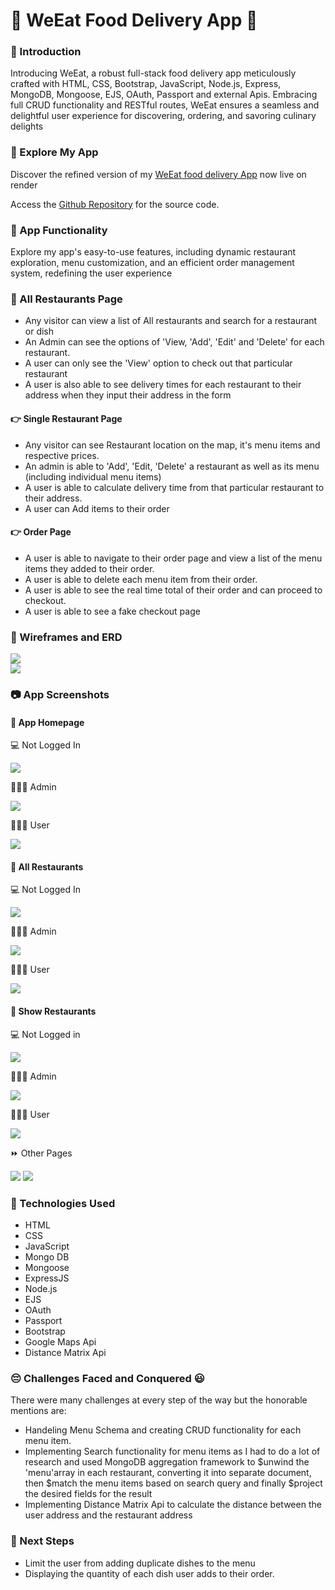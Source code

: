 # 🍲 WeEat Food Delivery App 🍲

### 🍗 Introduction

Introducing WeEat, a robust full-stack food delivery app meticulously crafted with HTML, CSS, Bootstrap, JavaScript, Node.js, Express, MongoDB, Mongoose, EJS, OAuth, Passport and external Apis. Embracing full CRUD functionality and RESTful routes, WeEat ensures a seamless and delightful user experience for discovering, ordering, and savoring culinary delights

### 🔎 Explore My App

Discover the refined version of my [WeEat food delivery App](https://weeat-t9e5.onrender.com/) now live on render

Access the [Github Repository](https://github.com/Maviakazi/We-Eat) for the source code.

### 🧩 App Functionality

Explore my app's easy-to-use features, including dynamic restaurant exploration, menu customization, and an efficient order management system, redefining the user experience

### 📲 All Restaurants Page

-   Any visitor can view a list of All restaurants and search for a restaurant or dish
-   An Admin can see the options of 'View, 'Add', 'Edit' and 'Delete' for each restaurant.
-   A user can only see the 'View' option to check out that particular restaurant
-   A user is also able to see delivery times for each restaurant to their address when they input their address in the form

#### 👉 Single Restaurant Page

-   Any visitor can see Restaurant location on the map, it's menu items and respective prices.
-   An admin is able to 'Add', 'Edit, 'Delete' a restaurant as well as its menu (including individual menu items)
-   A user is able to calculate delivery time from that particular restaurant to their address.
-   A user can Add items to their order

#### 👉 Order Page

-   A user is able to navigate to their order page and view a list of the menu items they added to their order.
-   A user is able to delete each menu item from their order.
-   A user is able to see the real time total of their order and can proceed to checkout.
-   A user is able to see a fake checkout page

### 📝 Wireframes and ERD

<div>

<img src="public/images/Wireframes.png"/>

</div>

<div>

<img src="public/images/ERD.png"/>

</div>

### 📷 App Screenshots

#### 📲 App Homepage

💻 Not Logged In

<img src="public/images/Homepage - Not Logged In.png"/>

👩🏻‍💻 Admin

<img src="public/images/Homepage - Admin.png" />

🧑🏾‍💻 User

<img src="public/images/Homepage - User.png" />

#### 📲 All Restaurants

💻 Not Logged In

<img src="public/images/All Restaurants - Not Logged In.png" style="max-width:75%;"/>

👩🏻‍💻 Admin

<img src="public/images/All Restaurants - Admin.png" style="max-width:75%;"/>

🧑🏾‍💻 User

<img src="public/images/All Restaurants - User.png" style="max-width:75%;"/>

#### 📲 Show Restaurants

💻 Not Logged in

<img src="public/images/Restaurant Show Page - Not Logged In.png" style="max-width:75%;"/>

👩🏻‍💻 Admin

<img src="public/images/Restaurant Show Page - Admin.png" style="max-width:75%;"/>

🧑🏾‍💻 User

<img src="public/images/Restaurant Show Page - User.png" style="max-width:75%;"/>

⏩ Other Pages

<img src="public/images/Screenshot.png"/>

<img src="public/images/Screenshot1.png"/>

### 🤖 Technologies Used

-   HTML
-   CSS
-   JavaScript
-   Mongo DB
-   Mongoose
-   ExpressJS
-   Node.js
-   EJS
-   OAuth
-   Passport
-   Bootstrap
-   Google Maps Api
-   Distance Matrix Api

### 😔 Challenges Faced and Conquered 😃

There were many challenges at every step of the way but the honorable mentions are:

-   Handeling Menu Schema and creating CRUD functionality for each menu item.
-   Implementing Search functionality for menu items as I had to do a lot of research and used MongoDB aggregation framework to $unwind the 'menu'array in each restaurant, converting it into separate document, then $match the menu items based on search query and finally $project the desired fields for the result
-   Implementing Distance Matrix Api to calculate the distance between the user address and the restaurant address

### 🚀 Next Steps

-   Limit the user from adding duplicate dishes to the menu
-   Displaying the quantity of each dish user adds to their order.
